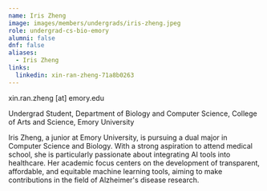 ```yaml
---
name: Iris Zheng
image: images/members/undergrads/iris-zheng.jpeg
role: undergrad-cs-bio-emory
alumni: false
dnf: false
aliases:
  - Iris Zheng
links:
  linkedin: xin-ran-zheng-71a8b0263
---
```


xin.ran.zheng [at] emory.edu

Undergrad Student, Department of Biology and Computer Science, College of Arts and Science, Emory University

Iris Zheng, a junior at Emory University, is pursuing a dual major in Computer Science and Biology. With a strong aspiration to attend medical school, she is particularly passionate about integrating AI tools into healthcare. Her academic focus centers on the development of transparent, affordable, and equitable machine learning tools, aiming to make contributions in the field of Alzheimer's disease research.
